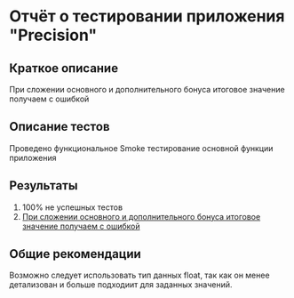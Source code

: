 # Отчёт о тестировании приложения "Precision"

## Краткое описание

При сложении основного и дополнительного бонуса итоговое значение получаем с ошибкой

## Описание тестов

Проведено функциональное Smoke тестирование основной функции приложения

## Результаты

1. 100% не успешных тестов
2. [При сложении основного и дополнительного бонуса итоговое значение получаем с ошибкой](https://github.com/eaasy0/Precision/issues/1#issue-826079891)

## Общие рекомендации

Возможно следует использовать тип данных float, так как он менее детализован и больше подходиит для заданных значений.
